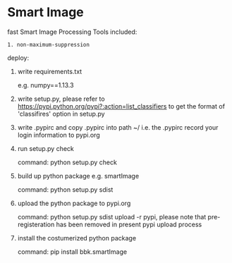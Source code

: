 # Smart Image

fast Smart Image Processing Tools included:

	1. non-maximum-suppression

deploy:
1. write requirements.txt

	e.g. numpy==1.13.3
2. write setup.py, please refer to https://pypi.python.org/pypi?:action=list_classifiers to get the format of 'classifires' option in setup.py
3. write .pypirc and copy .pypirc into path ~/
	i.e. the .pypirc record your login information to pypi.org 
4. run setup.py check

	command: python setup.py check
5. build up python package e.g. smartImage

	command: python setup.py sdist
6. upload the python package to pypi.org

	command: python setup.py sdist upload -r pypi, 
please note that pre-registeration has been removed in present pypi upload process
7. install the costumerized python package
	
	command: pip install bbk.smartImage
